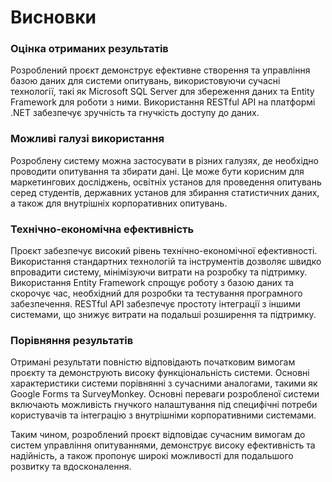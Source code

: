 # Висновки

### Оцінка отриманих результатів
Розроблений проєкт демонструє ефективне створення та управління базою даних для системи опитувань,
використовуючи сучасні технології, такі як Microsoft SQL Server для збереження даних та Entity Framework для роботи з ними.
Використання RESTful API на платформі .NET забезпечує зручність та гнучкість доступу до даних.

### Можливі галузі використання
Розроблену систему можна застосувати в різних галузях, де необхідно проводити опитування та збирати дані.
Це може бути корисним для маркетингових досліджень, освітніх установ для проведення опитувань серед студентів,
державних установ для збирання статистичних даних, а також для внутрішніх корпоративних опитувань.

### Технічно-економічна ефективність
Проєкт забезпечує високий рівень технічно-економічної ефективності. Використання стандартних технологій та інструментів дозволяє швидко впровадити систему,
мінімізуючи витрати на розробку та підтримку. Використання Entity Framework спрощує роботу з базою даних та скорочує час,
необхідний для розробки та тестування програмного забезпечення. RESTful API забезпечує простоту інтеграції з іншими системами,
що знижує витрати на подальші розширення та підтримку.

### Порівняння результатів
Отримані результати повністю відповідають початковим вимогам проєкту та демонструють високу функціональність системи.
Основні характеристики системи порівнянні з сучасними аналогами, такими як Google Forms та SurveyMonkey. Основні переваги
розробленої системи включають можливість гнучкого налаштування під специфічні потреби користувачів та інтеграцію з
внутрішніми корпоративними системами.

Таким чином, розроблений проєкт відповідає сучасним вимогам до систем управління опитуваннями, демонструє високу ефективність та надійність,
а також пропонує широкі можливості для подальшого розвитку та вдосконалення.
